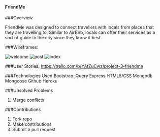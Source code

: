 #### FriendMe

###Overview

FriendMe was designed to connect travellers with locals from places that they are travelling to. Similar to AirBnb, locals can offer their services as a sort of guide to the city since they know it best.

###Wireframes:

![welcome](https://cloud.githubusercontent.com/assets/10507838/13722162/0e3c2288-e7f0-11e5-9255-d1aa2bb6332a.png)
![post](https://cloud.githubusercontent.com/assets/10507838/13722161/0c78d022-e7f0-11e5-880c-5300df616684.png)
![index](https://cloud.githubusercontent.com/assets/10507838/13722163/0f8ea412-e7f0-11e5-8b29-93d5e57b02e3.png)

###User Stories: https://trello.com/b/YAtZuCwz/project-3-friendme

###Technologies Used
Bootstrap
jQuery
Express
HTML5/CSS
Mongodb
Mongoose
Github
Heroku


###Unsolved Problems
1. Merge conflicts

###Contributions
1. Fork repo
2. Make contributions
3. Submit a pull request 
